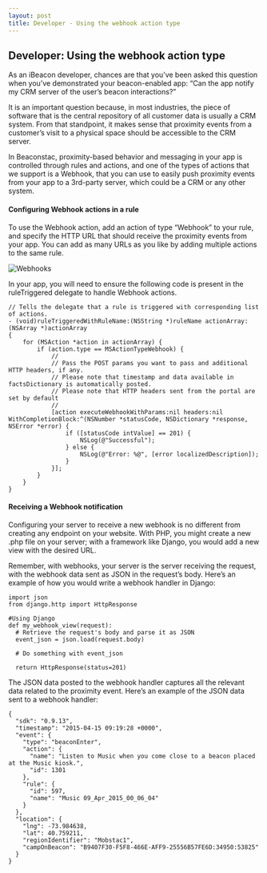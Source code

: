 ```yaml
---
layout: post
title: Developer - Using the webhook action type
---
```

## Developer: Using the webhook action type

As an iBeacon developer, chances are that you’ve been asked this question when you’ve demonstrated your beacon-enabled app: “Can the app notify my CRM server of the user’s beacon interactions?”

It is an important question because, in most industries, the piece of software that is the central repository of all customer data is usually a CRM system. From that standpoint, it makes sense that proximity events from a customer’s visit to a physical space should be accessible to the CRM server.

In Beaconstac, proximity-based behavior and messaging in your app is controlled through rules and actions, and one of the types of actions that we support is a Webhook, that you can use to easily push proximity events from your app to a 3rd-party server, which could be a CRM or any other system.

#### Configuring Webhook actions in a rule

To use the Webhook action, add an action of type “Webhook” to your rule, and specify the HTTP URL that should receive the proximity events from your app. You can add as many URLs as you like by adding multiple actions to the same rule.

![Webhooks](http://i.imgur.com/4mpukyx.png)

In your app, you will need to ensure the following code is present in the ruleTriggered delegate to handle Webhook actions.

    // Tells the delegate that a rule is triggered with corresponding list of actions.
    - (void)ruleTriggeredWithRuleName:(NSString *)ruleName actionArray:(NSArray *)actionArray
    {
        for (MSAction *action in actionArray) {
            if (action.type == MSActionTypeWebhook) {
                //
                // Pass the POST params you want to pass and additional HTTP headers, if any.
                // Please note that timestamp and data available in factsDictionary is automatically posted.
                // Please note that HTTP headers sent from the portal are set by default
                //
                [action executeWebhookWithParams:nil headers:nil WithCompletionBlock:^(NSNumber *statusCode, NSDictionary *response, NSError *error) {
                    if ([statusCode intValue] == 201) {
                        NSLog(@"Successful");
                    } else {
                        NSLog(@"Error: %@", [error localizedDescription]);
                    }
                }];
            }
        }
    }

#### Receiving a Webhook notification

Configuring your server to receive a new webhook is no different from creating any endpoint on your website. With PHP, you might create a new .php file on your server; with a framework like Django, you would add a new view with the desired URL.

Remember, with webhooks, your server is the server receiving the request, with the webhook data sent as JSON in the request’s body. Here’s an example of how you would write a webhook handler in Django:

    import json
    from django.http import HttpResponse

    #Using Django
    def my_webhook_view(request):
      # Retrieve the request's body and parse it as JSON
      event_json = json.load(request.body)

      # Do something with event_json

      return HttpResponse(status=201)

The JSON data posted to the webhook handler captures all the relevant data related to the proximity event. Here’s an example of the JSON data sent to a webhook handler:

    {
      "sdk": "0.9.13",
      "timestamp": "2015-04-15 09:19:28 +0000",
      "event": {
        "type": "beaconEnter",
        "action": {
          "name": "Listen to Music when you come close to a beacon placed at the Music kiosk.",
          "id": 1301
        },
        "rule": {
          "id": 597,
          "name": "Music 09_Apr_2015_00_06_04"
        }
      },
      "location": {
        "lng": -73.984638,
        "lat": 40.759211,
        "regionIdentifier": "Mobstac1",
        "campOnBeacon": "B9407F30-F5F8-466E-AFF9-25556B57FE6D:34950:53825"
      }
    }
